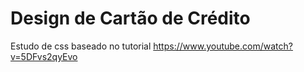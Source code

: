 # Design de Cartão de Crédito

Estudo de css baseado no tutorial https://www.youtube.com/watch?v=5DFvs2qyEvo
